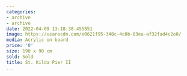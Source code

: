 ```yaml
---
categories:
- archive
- archive
date: 2022-04-09 13:18:38.455851
image: https://ucarecdn.com/e0621f95-340c-4c0b-83ea-af32fad4c2e0/
media: Acrylic on board
price: '0'
size: 190 x 90 cm
sold: Sold
title: St. Kilda Pier II
...
```

